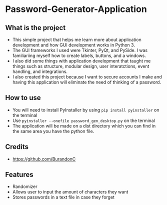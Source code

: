 # Password-Generator-Application

## What is the project
- This simple project that helps me learn more about application development and how GUI development works in Python 3.
- The GUI frameworks I used were Tkinter, PyQt, and PySide. I was familiariing myself how to create labels, buttons, and a windows.
- I also did some things with application development that taught me things such as structure, modular design, user interatctions,
event handling, and integrations.
- I also created this project because I want to secure accounts I make and having this application will eliminate the need
of thinking of a password.

## How to use
- You will need to install PyInstaller by using `pip install pyinstaller` on the terminal
- Use `pyinstaller --onefile password_gen_desktop.py` on the terminal
- The application will be made on a dist directory which you can find in the same area you have the python file.

## Credits
- https://github.com/BurandonC

## Features
- Randomizer
- Allows user to input the amount of characters they want
- Stores passwords in a text file in case they forget
